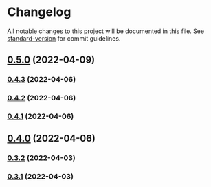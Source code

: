 # Changelog

All notable changes to this project will be documented in this file. See [standard-version](https://github.com/conventional-changelog/standard-version) for commit guidelines.

## [0.5.0](https://github.com/Lanseria/video-downloader/compare/v0.4.3...v0.5.0) (2022-04-09)

### [0.4.3](https://github.com/Lanseria/video-downloader/compare/v0.4.2...v0.4.3) (2022-04-06)

### [0.4.2](https://github.com/Lanseria/video-downloader/compare/v0.4.1...v0.4.2) (2022-04-06)

### [0.4.1](https://github.com/Lanseria/video-downloader/compare/v0.4.0...v0.4.1) (2022-04-06)

## [0.4.0](https://github.com/Lanseria/video-downloader/compare/v0.3.2...v0.4.0) (2022-04-06)

### [0.3.2](https://github.com/Lanseria/video-downloader/compare/v0.3.0...v0.3.2) (2022-04-03)

### [0.3.1](https://github.com/Lanseria/video-downloader/compare/v0.3.0...v0.3.1) (2022-04-03)

